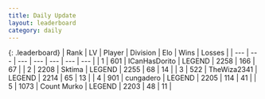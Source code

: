 ```yaml
---
title: Daily Update
layout: leaderboard
category: daily
---
```


{: .leaderboard}
| Rank | LV | Player | Division | Elo | Wins | Losses |
| --- | --- | --- | --- | --- | --- | --- |
| <span data-change="1">1</span> | 601 | <span title="ID: 415713">ICanHasDorito</span> | LEGEND | <span data-change="34">2258</span> | <span data-change="13">166</span> | <span data-change="2">67</span> |
| <span data-change="-1">2</span> | 2208 | <span title="ID: 353063">Sktima</span> | LEGEND | <span data-change="0">2255</span> | <span data-change="0">68</span> | <span data-change="0">14</span> |
| <span data-change="-">3</span> | 522 | <span title="ID: 178216">TheWiza2341</span> | LEGEND | <span data-change="-">2214</span> | <span data-change="-">65</span> | <span data-change="-">13</span> |
| <span data-change="3">4</span> | 901 | <span title="ID: 54134">cungadero</span> | LEGEND | <span data-change="4">2205</span> | <span data-change="1">114</span> | <span data-change="0">41</span> |
| <span data-change="-2">5</span> | 1073 | <span title="ID: 498323">Count Murko</span> | LEGEND | <span data-change="0">2203</span> | <span data-change="0">48</span> | <span data-change="0">11</span> |